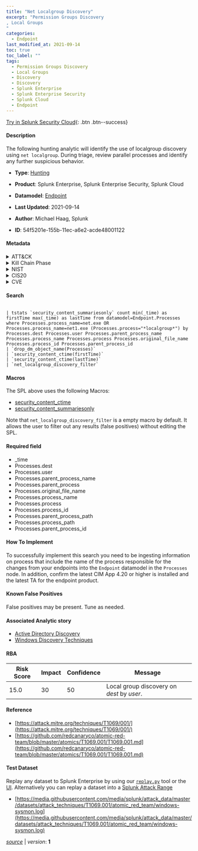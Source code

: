 ```yaml
---
title: "Net Localgroup Discovery"
excerpt: "Permission Groups Discovery
, Local Groups
"
categories:
  - Endpoint
last_modified_at: 2021-09-14
toc: true
toc_label: ""
tags:
  - Permission Groups Discovery
  - Local Groups
  - Discovery
  - Discovery
  - Splunk Enterprise
  - Splunk Enterprise Security
  - Splunk Cloud
  - Endpoint
---
```




[Try in Splunk Security Cloud](https://www.splunk.com/en_splunk_app_enrichmentus/cyber-security.html){: .btn .btn--success}

#### Description

The following hunting analytic will identify the use of localgroup discovery using `net localgroup`. During triage, review parallel processes and identify any further suspicious behavior.

- **Type**: [Hunting](https://github.com/splunk/security_content/wiki/Detection-Analytic-Types)
- **Product**: Splunk Enterprise, Splunk Enterprise Security, Splunk Cloud
- **Datamodel**: [Endpoint](https://docs.splunk.com/Documentation/CIM/latest/User/Endpoint)

- **Last Updated**: 2021-09-14
- **Author**: Michael Haag, Splunk
- **ID**: 54f5201e-155b-11ec-a6e2-acde48001122


#### Metadata

<details>
  <summary>ATT&CK</summary>


| ID             | Technique        |  Tactic             |
| -------------- | ---------------- |-------------------- |
| [T1069](https://attack.mitre.org/techniques/T1069/) | Permission Groups Discovery | Discovery |

| [T1069.001](https://attack.mitre.org/techniques/T1069/001/) | Local Groups | Discovery |

</details>


<details>
  <summary>Kill Chain Phase</summary>

* Reconnaissance


</details>


<details>
  <summary>NIST</summary>



</details>

<details>
  <summary>CIS20</summary>



</details>

<details>
  <summary>CVE</summary>



</details>

#### Search

```

| tstats `security_content_summariesonly` count min(_time) as firstTime max(_time) as lastTime from datamodel=Endpoint.Processes where Processes.process_name=net.exe OR Processes.process_name=net1.exe (Processes.process="*localgroup*") by Processes.dest Processes.user Processes.parent_process_name Processes.process_name Processes.process Processes.original_file_name Processes.process_id Processes.parent_process_id 
| `drop_dm_object_name(Processes)` 
| `security_content_ctime(firstTime)`
| `security_content_ctime(lastTime)` 
| `net_localgroup_discovery_filter`
```

#### Macros
The SPL above uses the following Macros:
* [security_content_ctime](https://github.com/splunk/security_content/blob/develop/macros/security_content_ctime.yml)
* [security_content_summariesonly](https://github.com/splunk/security_content/blob/develop/macros/security_content_summariesonly.yml)

Note that `net_localgroup_discovery_filter` is a empty macro by default. It allows the user to filter out any results (false positives) without editing the SPL.

#### Required field
* _time
* Processes.dest
* Processes.user
* Processes.parent_process_name
* Processes.parent_process
* Processes.original_file_name
* Processes.process_name
* Processes.process
* Processes.process_id
* Processes.parent_process_path
* Processes.process_path
* Processes.parent_process_id


#### How To Implement
To successfully implement this search you need to be ingesting information on process that include the name of the process responsible for the changes from your endpoints into the `Endpoint` datamodel in the `Processes` node. In addition, confirm the latest CIM App 4.20 or higher is installed and the latest TA for the endpoint product.

#### Known False Positives
False positives may be present. Tune as needed.

#### Associated Analytic story
* [Active Directory Discovery](/stories/active_directory_discovery)
* [Windows Discovery Techniques](/stories/windows_discovery_techniques)




#### RBA

| Risk Score  | Impact      | Confidence   | Message      |
| ----------- | ----------- |--------------|--------------|
| 15.0 | 30 | 50 | Local group discovery on $dest$ by $user$. |


#### Reference

* [https://attack.mitre.org/techniques/T1069/001/](https://attack.mitre.org/techniques/T1069/001/)
* [https://github.com/redcanaryco/atomic-red-team/blob/master/atomics/T1069.001/T1069.001.md](https://github.com/redcanaryco/atomic-red-team/blob/master/atomics/T1069.001/T1069.001.md)



#### Test Dataset
Replay any dataset to Splunk Enterprise by using our [`replay.py`](https://github.com/splunk/attack_data#using-replaypy) tool or the [UI](https://github.com/splunk/attack_data#using-ui).
Alternatively you can replay a dataset into a [Splunk Attack Range](https://github.com/splunk/attack_range#replay-dumps-into-attack-range-splunk-server)


* [https://media.githubusercontent.com/media/splunk/attack_data/master/datasets/attack_techniques/T1069.001/atomic_red_team/windows-sysmon.log](https://media.githubusercontent.com/media/splunk/attack_data/master/datasets/attack_techniques/T1069.001/atomic_red_team/windows-sysmon.log)



[*source*](https://github.com/splunk/security_content/tree/develop/detections/endpoint/net_localgroup_discovery.yml) \| *version*: **1**
